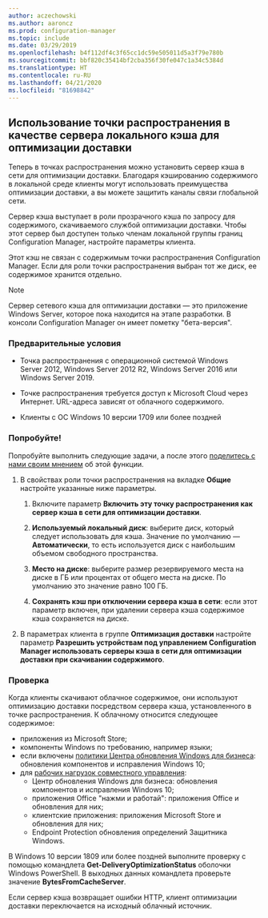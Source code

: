 ```yaml
---
author: aczechowski
ms.author: aaroncz
ms.prod: configuration-manager
ms.topic: include
ms.date: 03/29/2019
ms.openlocfilehash: b4f112df4c3f65cc1dc59e505011d5a3f79e780b
ms.sourcegitcommit: bbf820c35414bf2cba356f30fe047c1a34c5384d
ms.translationtype: HT
ms.contentlocale: ru-RU
ms.lasthandoff: 04/21/2020
ms.locfileid: "81698842"
---
```

## <a name="use-your-distribution-point-as-a-local-cache-server-for-delivery-optimization"></a><a name="bkmk_doinc"></a> Использование точки распространения в качестве сервера локального кэша для оптимизации доставки
<!--3555764-->

Теперь в точках распространения можно установить сервер кэша в сети для оптимизации доставки. Благодаря кэшированию содержимого в локальной среде клиенты могут использовать преимущества оптимизации доставки, а вы можете защитить каналы связи глобальной сети. 

Сервер кэша выступает в роли прозрачного кэша по запросу для содержимого, скачиваемого службой оптимизации доставки. Чтобы этот сервер был доступен только членам локальной группы границ Configuration Manager, настройте параметры клиента. 

Этот кэш не связан с содержимым точки распространения Configuration Manager. Если для роли точки распространения выбран тот же диск, ее содержимое хранится отдельно. 

> [!Note]  
> Сервер сетевого кэша для оптимизации доставки — это приложение Windows Server, которое пока находится на этапе разработки. В консоли Configuration Manager он имеет пометку "бета-версия".  


### <a name="prerequisites"></a>Предварительные условия

- Точка распространения с операционной системой Windows Server 2012, Windows Server 2012 R2, Windows Server 2016 или Windows Server 2019.

- Точке распространения требуется доступ к Microsoft Cloud через Интернет. URL-адреса зависят от облачного содержимого. 

- Клиенты с ОС Windows 10 версии 1709 или более поздней


### <a name="try-it-out"></a>Попробуйте!

Попробуйте выполнить следующие задачи, а после этого [поделитесь с нами своим мнением](../../../../understand/find-help.md#product-feedback) об этой функции.

1. В свойствах роли точки распространения на вкладке **Общие** настройте указанные ниже параметры.  

    1. Включите параметр **Включить эту точку распространения как сервер кэша в сети для оптимизации доставки**.  

    2. **Используемый локальный диск**: выберите диск, который следует использовать для кэша. Значение по умолчанию — **Автоматически**, то есть используется диск с наибольшим объемом свободного пространства.  

    3. **Место на диске**: выберите размер резервируемого места на диске в ГБ или процентах от общего места на диске. По умолчанию это значение равно 100 ГБ.

    4. **Сохранять кэш при отключении сервера кэша в сети**: если этот параметр включен, при удалении сервера кэша содержимое кэша сохраняется на диске.  

2. В параметрах клиента в группе **Оптимизация доставки** настройте параметр **Разрешить устройствам под управлением Configuration Manager использовать серверы кэша в сети для оптимизации доставки при скачивании содержимого**.  


### <a name="verify"></a>Проверка

Когда клиенты скачивают облачное содержимое, они используют оптимизацию доставки посредством сервера кэша, установленного в точке распространения. К облачному относится следующее содержимое:
- приложения из Microsoft Store;
- компоненты Windows по требованию, например языки;
- если включены [политики Центра обновления Windows для бизнеса](../../../../../sum/deploy-use/integrate-windows-update-for-business-windows-10.md): обновления компонентов и исправления Windows 10;
- для [рабочих нагрузок совместного управления](../../../../../comanage/workloads.md):
    - Центр обновления Windows для бизнеса: обновления компонентов и исправления Windows 10;
    - приложения Office "нажми и работай": приложения Office и обновления для них;
    - клиентские приложения: приложения Microsoft Store и обновления для них;
    - Endpoint Protection обновления определений Защитника Windows.

В Windows 10 версии 1809 или более поздней выполните проверку с помощью командлета **Get-DeliveryOptimizationStatus** оболочки Windows PowerShell. В выходных данных командлета проверьте значение **BytesFromCacheServer**. 

Если сервер кэша возвращает ошибки HTTP, клиент оптимизации доставки переключается на исходный облачный источник.

